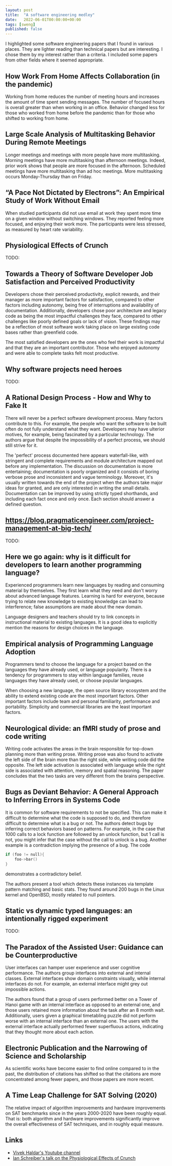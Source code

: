 ```yaml
---
layout: post
title:  "A software engineering medley"
date:   2022-06-01T00:00:00+00:00
tags: [sweng]
published: false
---
```


I highlighted some software engineering papers that I found in various places. They are lighter reading than technical papers but are interesting. I chose them by my interest rather than a criteria. I included some papers from other fields where it seemed appropriate.

## How Work From Home Affects Collaboration (in the pandemic)

Working from home reduces the number of meeting hours and increases the amount of time spent sending messages. The number of focused hours is overall greater than when working in an office. Behavior changed less for those who worked from home before the pandemic than for those who shifted to working from home.

## Large Scale Analysis of Multitasking Behavior During Remote Meetings

Longer meetings and meetings with more people have more multitasking. Morning meetings have more multitasking than afternoon meetings. Indeed, prior work shows that people are more focused in the afternoon. Scheduled meetings have more multitasking than ad hoc meetings. More multitasking occurs Monday-Thursday than on Friday.

## “A Pace Not Dictated by Electrons”: An Empirical Study of Work Without Email

When studied participants did not use email at work they spent more time on a given window without switching windows. They reported feeling more focused, and enjoying their work more. The participants were less stressed, as measured by heart rate variability.

## Physiological Effects of Crunch

TODO:

## Towards a Theory of Software Developer Job Satisfaction and Perceived Productivity

Developers chose their perceived productivity, explicit rewards, and their manager as more important factors for satisfaction, compared to other factors including autonomy, being free of interruptions and availability of documentation. Additionally, developers chose poor architecture and legacy code as being the most impactful challenges they face, compared to other challenges like poorly defined goals or lack of vision. These findings may be a reflection of most software work taking place on large existing code bases rather than greenfield code.

The most satisfied developers are the ones who feel their work is impactful and that they are an important contributor. Those who enjoyed autonomy and were able to complete tasks felt most productive.

## Why software projects need heroes

TODO:

## A Rational Design Process - How and Why to Fake It

There will never be a perfect software development process. Many factors contribute to this. For example, the people who want the software to be built often do not fully understand what they want. Developers may have ulterior motives, for example, being fascinated by a particular technology. The authors argue that despite the impossibility of a perfect process, we should still strive for it.

The 'perfect' process documented here appears waterfall-like, with stringent and complete requirements and module architecture mapped out before any implementation. The discussion on documentation is more entertaining; documentation is poorly organized and it consists of boring verbose prose and inconsistent and vague terminology. Moreover, it's usually written towards the end of the project when the authors take major ideas for granted, and are only interested in writing the small details. Documentation can be improved by using strictly typed shorthands, and including each fact once and only once. Each section should answer a defined question.

## <https://blog.pragmaticengineer.com/project-management-at-big-tech/>

TODO:

## Here we go again: why is it difficult for developers to learn another programming language?

Experienced programmers learn new languages by reading and consuming material by themselves. They first learn what they need and don't worry about advanced language features. Learning is hard for everyone, because trying to relate new knowledge to existing knowledge can lead to interference; false assumptions are made about the new domain.

Language designers and teachers should try to link concepts in instructional material to existing languages. It is a good idea to explicitly mention the reasons for design choices in the language.

## Empirical analysis of Programming Language Adoption

Programmers tend to choose the language for a project based on the languages they have already used, or language popularity. There is a tendency for programmers to stay within language families, reuse languages they have already used, or choose popular languages.

When choosing a new language, the open source library ecosystem and the ability to extend existing code are the most important factors. Other important factors include team and personal familiarity, performance and portability. Simplicity and commercial libraries are the least important factors.

## Neurological divide: an fMRI study of prose and code writing

Writing code activates the areas in the brain responsible for top-down planning more than writing prose. Writing prose was also found to activate the left side of the brain more than the right side, while writing code did the opposite. The left side activation is associated with language while the right side is associated with attention, memory and spatial reasoning. The paper concludes that the two tasks are very different from the brains perspective.

## Bugs as Deviant Behavior: A General Approach to Inferring Errors in Systems Code

It is common for software requirements to not be specified. This can make it difficult to determine what the code is supposed to do, and therefore difficult to determine what is a bug or not. The authors detect bugs by inferring correct behaviors based on patterns. For example, in the case that 1000 calls to a lock function are followed by an unlock function, but 1 call is not, you might infer that the case without the call to unlock is a bug. Another example is a contradiction implying the presence of a bug. The code

```cpp
if (foo != null){
    foo->bar()
}
```

demonstrates a contradictory belief.

The authors present a tool which detects these instances via template pattern matching and basic stats. They found around 200 bugs in the Linux kernel and OpenBSD, mostly related to null pointers.

## Static vs dynamic typed languages: an intentionally rigged experiment

TODO:

## The Paradox of the Assisted User: Guidance can be Counterproductive

User interfaces can hamper user experience and user cognitive performance. The authors group interfaces into external and internal classes. External interfaces show domain constraints visually, while internal interfaces do not. For example, an external interface might grey out impossible actions.

The authors found that a group of users performed better on a Tower of Hanoi game with an internal interface as opposed to an external one, and those users retained more information about the task after an 8 month wait. Additionally, users given a graphical timetabling puzzle did not perform worse with an internal interface than an external one. The users with the external interface actually performed fewer superfluous actions, indicating that they thought more about each action.

## Electronic Publication and the Narrowing of Science and Scholarship

As scientific works have become easier to find online compared to in the past, the distribution of citations has shifted so that the citations are more concentrated among fewer papers, and those papers are more recent.

## A Time Leap Challenge for SAT Solving (2020)

The relative impact of algorithm improvements and hardware improvements on SAT benchmarks since in the years 2000-2020 have been roughly equal. That is: both algorithm and hardware improvements significantly improve the overall effectiveness of SAT techniques, and in roughly equal measure.

## Links

- [Vivek Haldar's Youtube channel](https://www.youtube.com/c/VivekHaldar/videos)
- [Ian Schreiber's talk on the Physiological Effects of Crunch](https://www.youtube.com/watch?v=Sb2U_9IGgc0)
